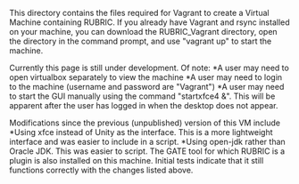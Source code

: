 This directory contains the files required for Vagrant to create a Virtual Machine containing RUBRIC.
If you already have Vagrant and rsync installed on your machine, you can download the RUBRIC_Vagrant directory, open the directory in the command prompt, and use "vagrant up" to start the machine.

Currently this page is still under development. Of note:
*A user may need to open virtualbox separately to view the machine
*A user may need to login to the machine (username and password are "Vagrant")
*A user may need to start the GUI manually using the command "startxfce4 &". This will be apparent after the user has logged in when the desktop does not appear.

Modifications since the previous (unpublished) version of this VM include
*Using xfce instead of Unity as the interface. This is a more lightweight interface and was easier to include in a script.
*Using open-jdk rather than Oracle JDK. This was easier to script.
The GATE tool for which RUBRIC is a plugin is also installed on this machine. Initial tests indicate that it still functions correctly with the changes listed above.
